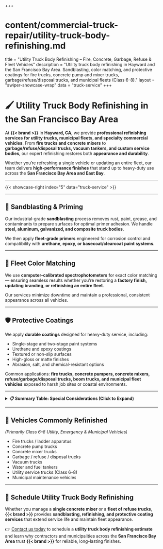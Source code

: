 +++
# content/commercial-truck-repair/utility-truck-body-refinishing.md
title = "Utility Truck Body Refinishing – Fire, Concrete, Garbage, Refuse & Fleet Vehicles"
description = "Utility truck body refinishing in Hayward and the San Francisco Bay Area. Sandblasting, color matching, and protective coatings for fire trucks, concrete pump and mixer trucks, garbage/refuse/disposal trucks, and municipal fleets (Class 6–8)."
layout = "swiper-showcase-wrap"
data = "truck-service"
+++

# 🖌️ Utility Truck Body Refinishing in the San Francisco Bay Area  

At **{{< brand >}}** in **Hayward, CA**, we provide **professional refinishing services for utility trucks, municipal fleets, and specialty commercial vehicles**. From **fire trucks and concrete mixers** to **garbage/refuse/disposal trucks, vacuum tankers, and custom service bodies**, our expert refinishing restores both **appearance and durability**.  

Whether you’re refreshing a single vehicle or updating an entire fleet, our team delivers **high-performance finishes** that stand up to heavy-duty use across the **San Francisco Bay Area and East Bay**.  

---

{{< showcase-right index="5" data="truck-service" >}}  

---

## 🧼 Sandblasting & Priming  

Our industrial-grade **sandblasting** process removes rust, paint, grease, and contaminants to prepare surfaces for optimal primer adhesion. We handle **steel, aluminum, galvanized, and composite truck bodies**.  

We then apply **fleet-grade primers** engineered for corrosion control and compatibility with **urethane, epoxy, or basecoat/clearcoat paint systems**.  

---

## 🎯 Fleet Color Matching  

We use **computer-calibrated spectrophotometers** for exact color matching — ensuring seamless results whether you’re restoring a **factory finish, updating branding, or refinishing an entire fleet**.  

Our services minimize downtime and maintain a professional, consistent appearance across all vehicles.  

---

## 🛡 Protective Coatings  

We apply **durable coatings** designed for heavy-duty service, including:  
- Single-stage and two-stage paint systems  
- Urethane and epoxy coatings  
- Textured or non-slip surfaces  
- High-gloss or matte finishes  
- Abrasion, salt, and chemical-resistant options  

Common applications: **fire trucks, concrete pumpers, concrete mixers, refuse/garbage/disposal trucks, boom trucks, and municipal fleet vehicles** exposed to harsh job sites or coastal environments.  

---

<details>
<summary><strong>📋 Summary Table: Special Considerations (Click to Expand)</strong></summary>

<br>

| Application Area           | Compliance Standards               | What It Means for Your Vehicle |
|---------------------------|-------------------------------------|--------------------------------|
| **San Francisco Bay / Port Fleets** | CA Drayage Rules, EPA 2007+ Engines | Use marine-grade coatings, corrosion prep, and emissions-compliant finishes |
| **Industrial Vehicles**   | OSHA, FMCSA, DOT Standards          | Standard prep and finishes for high-use commercial and municipal fleets |
| **Military / Government** | MIL-STD-1223, MIL-STD-1473, TEMF    | Paint, markings, and corrosion control to military-grade specifications |

</details>

---

## 🚛 Vehicles Commonly Refinished  
*(Primarily Class 6–8 Utility, Emergency & Municipal Vehicles)*  
- Fire trucks / ladder apparatus  
- Concrete pump trucks  
- Concrete mixer trucks  
- Garbage / refuse / disposal trucks  
- Vacuum trucks  
- Water and fuel tankers  
- Utility service trucks (Class 6–8)  
- Municipal maintenance vehicles  

---

## 📅 Schedule Utility Truck Body Refinishing  

Whether you manage a **single concrete mixer** or a **fleet of refuse trucks**, **{{< brand >}}** provides **sandblasting, refinishing, and protective coating services** that extend service life and maintain fleet appearance.  

👉 [Contact us today](/contact/) to schedule a **utility truck body refinishing estimate** and learn why contractors and municipalities across the **San Francisco Bay Area** trust **{{< brand >}}** for reliable, long-lasting finishes.  
